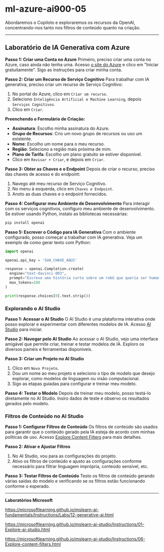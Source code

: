 # ml-azure-ai900-05
Abordaremos o Copiloto e exploraremos os recursos da OpenAI, concentrando-nos tanto nos filtros de conteúdo quanto na criação. 

---

## Laboratório de IA Generativa com Azure

**Passo 1: Criar uma Conta no Azure**
Primeiro, preciso criar uma conta no Azure, caso ainda não tenha uma. Acesso [o site do Azure](https://azure.microsoft.com/) e clico em "Iniciar gratuitamente". Sigo as instruções para criar minha conta.

**Passo 2: Criar um Recurso de Serviço Cognitivo**
Para trabalhar com IA generativa, preciso criar um recurso de Serviço Cognitivo:
1. No portal do Azure, clico em `Criar um recurso`.
2. Seleciono `Inteligência Artificial e Machine Learning`, depois `Serviços Cognitivos`.
3. Clico em `Criar`.

**Preenchendo o Formulário de Criação:**
- **Assinatura**: Escolho minha assinatura do Azure.
- **Grupo de Recursos**: Crio um novo grupo de recursos ou uso um existente.
- **Nome**: Escolho um nome para o meu recurso.
- **Região**: Seleciono a região mais próxima de mim.
- **Plano de Tarifa**: Escolho um plano gratuito se estiver disponível.
- Clico em `Revisar + Criar`, e depois em `Criar`.

**Passo 3: Obter as Chaves e o Endpoint**
Depois de criar o recurso, preciso das chaves de acesso e do endpoint:
1. Navego até meu recurso de Serviço Cognitivo.
2. No menu à esquerda, clico em `Chaves e Endpoint`.
3. Anoto as duas chaves e o endpoint fornecidos.

**Passo 4: Configurar meu Ambiente de Desenvolvimento**
Para interagir com os serviços cognitivos, configuro meu ambiente de desenvolvimento. Se estiver usando Python, instalo as bibliotecas necessárias:
```bash
pip install openai
```

**Passo 5: Escrever o Código para IA Generativa**
Com o ambiente configurado, posso começar a trabalhar com IA generativa. Veja um exemplo de como gerar texto com Python:
```python
import openai

openai.api_key = 'SUA_CHAVE_AQUI'

response = openai.Completion.create(
  engine="text-davinci-003",
  prompt="Escreva uma história curta sobre um robô que queria ser humano.",
  max_tokens=100
)

print(response.choices[0].text.strip())
```

### Explorando o AI Studio

**Passo 1: Acessar o AI Studio**
O AI Studio é uma plataforma interativa onde posso explorar e experimentar com diferentes modelos de IA. Acesso [AI Studio](https://microsoftlearning.github.io/mslearn-ai-studio/Instructions/01-Explore-ai-studio.html) para iniciar.

**Passo 2: Navegar pelo AI Studio**
Ao acessar o AI Studio, vejo uma interface amigável que permite criar, treinar e testar modelos de IA. Exploro os diversos painéis e ferramentas disponíveis.

**Passo 3: Criar um Projeto no AI Studio**
1. Clico em `Novo Projeto`.
2. Dou um nome ao meu projeto e seleciono o tipo de modelo que desejo explorar, como modelos de linguagem ou visão computacional.
3. Sigo as etapas guiadas para configurar e treinar meu modelo.

**Passo 4: Testar o Modelo**
Depois de treinar meu modelo, posso testá-lo diretamente no AI Studio. Insiro dados de teste e observo os resultados gerados pelo modelo.

### Filtros de Conteúdo no AI Studio

**Passo 1: Configurar Filtros de Conteúdo**
Os filtros de conteúdo são usados para garantir que o conteúdo gerado pela IA esteja de acordo com minhas políticas de uso. Acesso [Explore Content Filters](https://microsoftlearning.github.io/mslearn-ai-studio/Instructions/06-Explore-content-filters.html) para mais detalhes.

**Passo 2: Ativar e Ajustar Filtros**
1. No AI Studio, vou para as configurações do projeto.
2. Ativo os filtros de conteúdo e ajusto as configurações conforme necessário para filtrar linguagem imprópria, conteúdo sensível, etc.

**Passo 3: Testar Filtros de Conteúdo**
Testo os filtros de conteúdo gerando várias saídas do modelo e verificando se os filtros estão funcionando conforme o esperado.

---

**Laboratórios Microsoft**

https://microsoftlearning.github.io/mslearn-ai-fundamentals/Instructions/Labs/12-generative-ai.html

https://microsoftlearning.github.io/mslearn-ai-studio/Instructions/01-Explore-ai-studio.html

https://microsoftlearning.github.io/mslearn-ai-studio/Instructions/06-Explore-content-filters.html
